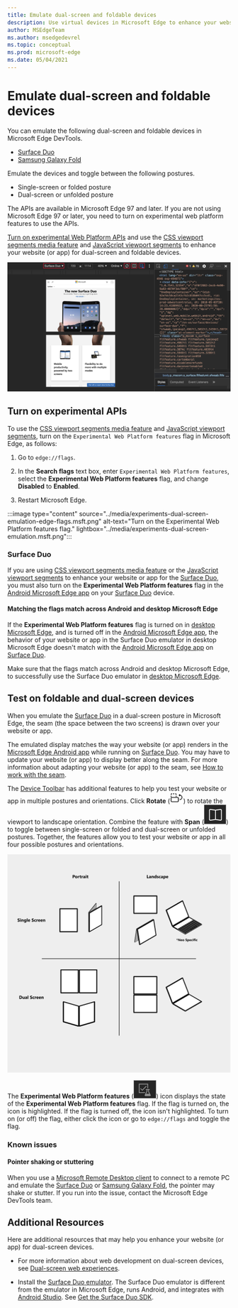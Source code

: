 ```yaml
---
title: Emulate dual-screen and foldable devices
description: Use virtual devices in Microsoft Edge to enhance your website for dual-screen and foldable devices.
author: MSEdgeTeam
ms.author: msedgedevrel
ms.topic: conceptual
ms.prod: microsoft-edge
ms.date: 05/04/2021
---
```

# Emulate dual-screen and foldable devices

You can emulate the following dual-screen and foldable devices in Microsoft Edge DevTools.

* [Surface Duo](https://www.microsoft.com/surface/devices/surface-duo)
* [Samsung Galaxy Fold](https://www.samsung.com/global/galaxy/galaxy-fold)

Emulate the devices and toggle between the following postures.

*  Single-screen or folded posture
*  Dual-screen or unfolded posture

The APIs are available in Microsoft Edge 97 and later. If you are not using Microsoft Edge 97 or later, you need to turn on experimental web platform features to use the APIs.

[Turn on experimental Web Platform APIs](#turn-on-experimental-apis) and use the [CSS viewport segments media feature](/dual-screen/web/css-viewport-segments) and [JavaScript viewport segments](/dual-screen/web/javascript-viewport-segments) to enhance your website (or app) for dual-screen and foldable devices.

![Emulating Surface Duo in Microsoft Edge.](../media/experiments-surface-duo-emulation.msft.png)


<!-- ====================================================================== -->
## Turn on experimental APIs

To use the [CSS viewport segments media feature](/dual-screen/web/css-viewport-segments) and [JavaScript viewport segments](/dual-screen/web/javascript-viewport-segments), turn on the `Experimental Web Platform features` flag in Microsoft Edge, as follows:

1. Go to `edge://flags`.

1. In the **Search flags** text box, enter `Experimental Web Platform features`, select the **Experimental Web Platform features** flag, and change **Disabled** to **Enabled**.

1. Restart Microsoft Edge.

:::image type="content" source="../media/experiments-dual-screen-emulation-edge-flags.msft.png" alt-text="Turn on the Experimental Web Platform features flag." lightbox="../media/experiments-dual-screen-emulation.msft.png":::


### Surface Duo

If you are using [CSS viewport segments media feature](/dual-screen/web/css-viewport-segments) or the [JavaScript viewport segments](/dual-screen/web/javascript-viewport-segments) to enhance your website or app for the [Surface Duo](https://www.microsoft.com/surface/devices/surface-duo), you must also turn on the **Experimental Web Platform features** flag in the [Android Microsoft Edge app](https://play.google.com/store/apps/details?id=com.microsoft.emmx) on your [Surface Duo](https://www.microsoft.com/surface/devices/surface-duo) device.

#### Matching the flags match across Android and desktop Microsoft Edge

If the **Experimental Web Platform features** flag is turned on in [desktop Microsoft Edge](https://www.microsoft.com/edge), and is turned off in the [Android Microsoft Edge app](https://play.google.com/store/apps/details?id=com.microsoft.emmx), the behavior of your website or app in the Surface Duo emulator in desktop Microsoft Edge doesn't match with the [Android Microsoft Edge app](https://play.google.com/store/apps/details?id=com.microsoft.emmx) on [Surface Duo](https://www.microsoft.com/surface/devices/surface-duo).  

Make sure that the flags match across Android and desktop Microsoft Edge, to successfully use the Surface Duo emulator in [desktop Microsoft Edge](https://www.microsoft.com/edge).


<!-- ====================================================================== -->
## Test on foldable and dual-screen devices

When you emulate the [Surface Duo](https://www.microsoft.com/surface/devices/surface-duo) in a dual-screen posture in Microsoft Edge, the seam (the space between the two screens) is drawn over your website or app.

The emulated display matches the way your website (or app) renders in the [Microsoft Edge Android app](https://play.google.com/store/apps/details?id=com.microsoft.emmx) while running on [Surface Duo](https://www.microsoft.com/surface/devices/surface-duo).  You may have to update your website (or app) to display better along the seam.  For more information about adapting your website (or app) to the seam, see [How to work with the seam](/dual-screen/introduction#how-to-work-with-the-seam).

The [Device Toolbar](../device-mode/index.md#simulate-a-mobile-viewport) has additional features to help you test your website or app in multiple postures and orientations.  Click **Rotate** (![Rotate.](../media/rotate-dark-icon.msft.png)) to rotate the viewport to landscape orientation. Combine the feature with **Span** (![Span.](../media/span-dark-icon.msft.png)) to toggle between single-screen or folded and dual-screen or unfolded postures.  Together, the features allow you to test your website or app in all four possible postures and orientations.

![Matrix of postures and orientations for dual-screen and foldable devices.](../media/experiments-dual-screen-emulation-rotate-span.msft.png)

The **Experimental Web Platform features** (![ExperimentalApis.](../media/experimental-apis-dark-icon.msft.png)) icon displays the state of the **Experimental Web Platform features** flag.  If the flag is turned on, the icon is highlighted.  If the flag is turned off, the icon isn't highlighted.  To turn on (or off) the flag, either click the icon or go to `edge://flags` and toggle the flag.

### Known issues

#### Pointer shaking or stuttering

When you use a [Microsoft Remote Desktop client](/windows-server/remote/remote-desktop-services/clients/remote-desktop-clients) to connect to a remote PC and emulate the [Surface Duo](https://www.microsoft.com/surface/devices/surface-duo) or [Samsung Galaxy Fold](https://www.samsung.com/global/galaxy/galaxy-fold), the pointer may shake or stutter.  If you run into the issue, contact the Microsoft Edge DevTools team.


<!-- ====================================================================== -->
## Additional Resources

Here are additional resources that may help you enhance your website (or app) for dual-screen devices.

*  For more information about web development on dual-screen devices, see [Dual-screen web experiences](/dual-screen/web/index).

*  Install the [Surface Duo emulator](/dual-screen/android/use-emulator).  The Surface Duo emulator is different from the emulator in Microsoft Edge, runs Android, and integrates with [Android Studio](https://developer.android.com/studio/).  See [Get the Surface Duo SDK](/dual-screen/android/get-duo-sdk).
